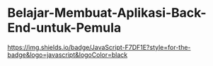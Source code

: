 # Belajar-Membuat-Aplikasi-Back-End-untuk-Pemula
https://img.shields.io/badge/JavaScript-F7DF1E?style=for-the-badge&logo=javascript&logoColor=black
